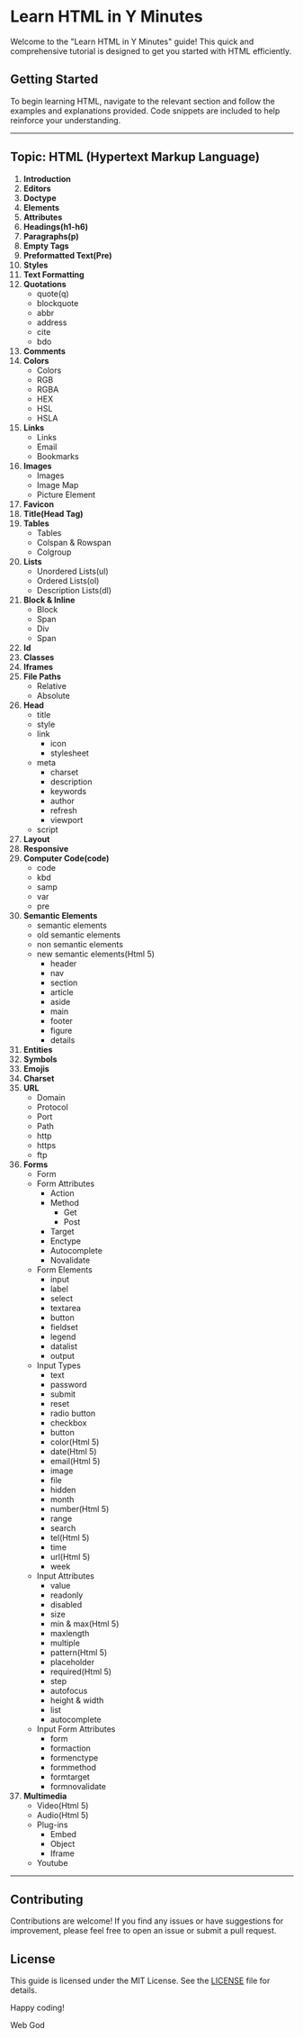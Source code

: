 # Learn HTML in Y Minutes

Welcome to the "Learn HTML in Y Minutes" guide! This quick and comprehensive tutorial is designed to get you started with HTML efficiently.

## Getting Started

To begin learning HTML, navigate to the relevant section and follow the examples and explanations provided. Code snippets are included to help reinforce your understanding.

---
## Topic: HTML (Hypertext Markup Language)

1. **Introduction**
2. **Editors**
3. **Doctype**
4. **Elements**
5. **Attributes**
6. **Headings(h1-h6)**
7. **Paragraphs(p)**
8. **Empty Tags**
9. **Preformatted Text(Pre)**
10. **Styles**
11. **Text Formatting**
12. **Quotations**
      - quote(q)
      - blockquote
      - abbr
      - address
      - cite
      - bdo
13. **Comments**
14. **Colors**
      - Colors
      - RGB
      - RGBA
      - HEX
      - HSL
      - HSLA
15. **Links**
      - Links
      - Email
      - Bookmarks
16. **Images**
      - Images
      - Image Map
      - Picture Element
17. **Favicon**
18. **Title(Head Tag)**
19. **Tables**
      - Tables
      - Colspan & Rowspan
      - Colgroup
20. **Lists**
      - Unordered Lists(ul)
      - Ordered Lists(ol)
      - Description Lists(dl)
21. **Block & Inline**
      - Block
      - Span
      - Div
      - Span
22. **Id**
23. **Classes**
24. **Iframes**
25. **File Paths**
      - Relative
      - Absolute
26. **Head**
      - title
      - style
      - link
        - icon
        - stylesheet
      - meta
        - charset
        - description
        - keywords
        - author
        - refresh
        - viewport
      - script
27. **Layout**
28. **Responsive**
29. **Computer Code(code)**
      - code
      - kbd
      - samp
      - var
      - pre
30. **Semantic Elements**
      - semantic elements
      - old semantic elements
      - non semantic elements
      - new semantic elements(Html 5)
        - header
        - nav
        - section
        - article
        - aside
        - main
        - footer
        - figure
        - details
31. **Entities**
32. **Symbols**
33. **Emojis**
34. **Charset**
35. **URL**
      - Domain
      - Protocol
      - Port
      - Path
      - http
      - https
      - ftp
36. **Forms**
      - Form
      - Form Attributes
        - Action
        - Method
          - Get
          - Post
        - Target
        - Enctype
        - Autocomplete
        - Novalidate
      - Form Elements
        - input
        - label
        - select
        - textarea
        - button
        - fieldset
        - legend
        - datalist
        - output
      - Input Types
        - text
        - password
        - submit
        - reset
        - radio button
        - checkbox
        - button
        - color(Html 5)
        - date(Html 5)
        - email(Html 5)
        - image
        - file
        - hidden
        - month
        - number(Html 5)
        - range
        - search
        - tel(Html 5)
        - time
        - url(Html 5)
        - week
      - Input Attributes
        - value
        - readonly
        - disabled
        - size
        - min & max(Html 5)
        - maxlength
        - multiple
        - pattern(Html 5)
        - placeholder
        - required(Html 5)
        - step
        - autofocus
        - height & width
        - list
        - autocomplete
      - Input Form Attributes 
        - form
        - formaction
        - formenctype
        - formmethod 
        - formtarget
        - formnovalidate 
37. **Multimedia**
    - Video(Html 5)
    - Audio(Html 5)
    - Plug-ins
      - Embed
      - Object
      - Iframe
    - Youtube

---


## Contributing

Contributions are welcome! If you find any issues or have suggestions for improvement, please feel free to open an issue or submit a pull request.

## License

This guide is licensed under the MIT License. See the [LICENSE](LICENSE) file for details.

Happy coding!

Web God 